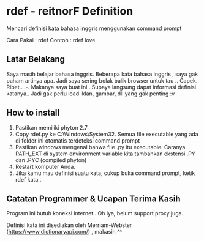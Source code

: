 # rdef - reitnorF Definition

Mencari definisi kata bahasa inggris menggunakan command prompt

Cara Pakai 	: rdef <kata yang ingin dicari definisinya>
Contoh		: rdef love

## Latar Belakang
Saya masih belajar bahasa inggris.
Beberapa kata bahasa inggris , saya gak paham artinya apa.
Jadi saya sering bolak balik browser untuk tau ..
Capek. Ribet.. .-.
Makanya saya buat ini.. 
Supaya langsung dapat informasi definisi katanya..
Jadi gak perlu load iklan, gambar, dll yang gak penting :v


## How to install
1.	Pastikan memiliki phyton 2.7
2.	Copy rdef.py ke C:\Windows\System32. Semua file executable yang ada di folder ini otomatis terdeteksi command prompt
3.	Pastikan windows mengenal bahwa file .py itu executable. Caranya PATH_EXT di system environment variable kita tambahkan ekstensi .PY dan .PYC (compiled phyton)
4.	Restart komputer Anda.
5.	Jika kamu mau definisi suatu kata, cukup buka command prompt, ketik rdef <spasi> kata..


## Catatan Programmer & Ucapan Terima Kasih
Program ini butuh koneksi internet..
Oh iya, belum support proxy juga.. 

Definisi kata ini disediakan oleh Merriam-Webster (https://www.dictionaryapi.com/) , makasih ^^